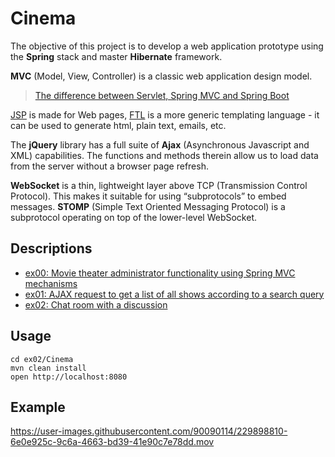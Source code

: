 # Cinema
The objective of this project is to develop a web application prototype using the **Spring** stack and
master **Hibernate** framework.

**MVC** (Model, View, Controller) is a classic web application design model.

>[The difference between Servlet, Spring MVC and Spring Boot](https://javarush.com/groups/posts/3189-raznica-mezhdu-servlet-spring-mvc-i-spring-boot)

[JSP](https://github.com/rbiodies/FWA/tree/main/ex02/Cinema/src/main/webapp/WEB-INF/jsp) is made for Web pages, [FTL](https://github.com/rbiodies/Cinema/tree/master/ex02/Cinema/src/main/webapp/WEB-INF/views) is a more generic templating language - it can be used to generate html, plain text, emails, etc.

The **jQuery** library has a full suite of **Ajax** (Asynchronous Javascript and XML) capabilities. The functions and methods therein allow us to load data from the server without a browser page refresh.

**WebSocket** is a thin, lightweight layer above TCP (Transmission Control Protocol). This makes it suitable for using “subprotocols” to embed messages. **STOMP** (Simple Text Oriented Messaging Protocol) is a subprotocol operating on top of the lower-level WebSocket.
## Descriptions
- [ex00: Movie theater administrator functionality using Spring MVC mechanisms](https://github.com/rbiodies/Cinema/tree/master/ex00/Cinema)
- [ex01: AJAX request to get a list of all shows according to a search query](https://github.com/rbiodies/Cinema/tree/master/ex01/Cinema)
- [ex02: Chat room with a discussion](https://github.com/rbiodies/Cinema/tree/master/ex02/Cinema)
## Usage
```
cd ex02/Cinema
mvn clean install
open http://localhost:8080
```
## Example
https://user-images.githubusercontent.com/90090114/229898810-6e0e925c-9c6a-4663-bd39-41e90c7e78dd.mov
